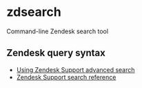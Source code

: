 # zdsearch
Command-line Zendesk search tool

## Zendesk query syntax

- [Using Zendesk Support advanced search](https://support.zendesk.com/hc/en-us/articles/4408835086106-Using-Zendesk-Support-advanced-search)
- [Zendesk Support search reference](https://support.zendesk.com/hc/en-us/articles/4408886879258-Zendesk-Support-search-reference)

